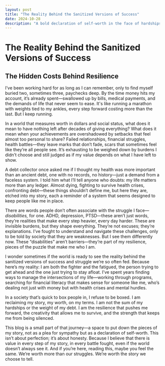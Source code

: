 ```yaml
---
layout: post
title: "The Reality Behind the Sanitized Versions of Success"
date: 2024-10-28
description: "A bold declaration of self-worth in the face of hardships, embracing the rawness of experience and highlighting resilience, strength, and identity."
---
```


# The Reality Behind the Sanitized Versions of Success

## The Hidden Costs Behind Resilience

I’ve been working hard for as long as I can remember, only to find myself buried two, sometimes three, paychecks deep. By the time money hits my account, it’s already spent—swallowed up by bills, medical payments, and the demands of life that never seem to ease. It's like running a marathon with weights tied to my ankles, every step forward costing more than the last. But I keep running.

In a world that measures worth in dollars and social status, what does it mean to have nothing left after decades of giving everything? What does it mean when your achievements are overshadowed by setbacks that feel almost too personal to share? Failed relationships, financial struggles, health battles—they leave marks that don’t fade, scars that sometimes feel like they’re all people see. It’s exhausting to be weighed down by burdens I didn’t choose and still judged as if my value depends on what I have left to show.

A debt collector once asked me if I thought my health was more important than an ancient debt, one with no records, no history—just a demand from a faceless system. I told him what I’ll tell anyone who doubts: my life matters more than any ledger. Almost dying, fighting to survive health crises, confronting debt—these things shouldn’t define me, but here they are, etched into my story, each a reminder of a system that seems designed to keep people like me in place.

There are words people don’t often associate with the struggle I face—*disabilities,* for one. ADHD, depression, PTSD—these aren’t just words, they’re realities that make every step heavier, every day harder. These are invisible burdens, but they shape everything. They’re not excuses; they’re explanations. I’ve fought to understand and navigate these challenges, only to be told by society that they are weaknesses. But I see them differently now. These “disabilities” aren’t barriers—they’re part of my resilience, pieces of the puzzle that make me who I am.

I wonder sometimes if the world is ready to see the reality behind the sanitized versions of success and struggle we’re so often fed. Because here’s my reality: I am both the fighter and the fatigued, the person trying to get ahead and the one just trying to stay afloat. I’ve spent years finding ways to manage the intersections of my life—working through programs, searching for financial literacy that makes sense for someone like me, who’s dealing not just with money but with health crises and mental hurdles.

In a society that’s quick to box people in, I refuse to be boxed. I am reclaiming my story, my worth, on my terms. I am not the sum of my hardships or the weight of my debt. I am the resilience that pushes me forward, the creativity that allows me to survive, and the strength that keeps me from being silenced.

This blog is a small part of that journey—a space to put down the pieces of my story, not as a plea for sympathy but as a declaration of self-worth. This isn’t about perfection; it’s about honesty. Because I believe that there is value in every step of my story, in every battle fought, even if the world doesn’t always see it. And if you’re here, reading this, maybe you feel the same. We’re worth more than our struggles. We’re worth the story we choose to tell.
